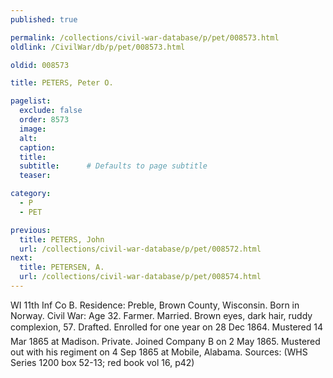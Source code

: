 ```yaml
---
published: true

permalink: /collections/civil-war-database/p/pet/008573.html
oldlink: /CivilWar/db/p/pet/008573.html

oldid: 008573

title: PETERS, Peter O.

pagelist:
  exclude: false
  order: 8573
  image: 
  alt:
  caption:
  title:
  subtitle:      # Defaults to page subtitle
  teaser:

category: 
  - P 
  - PET

previous:
  title: PETERS, John
  url: /collections/civil-war-database/p/pet/008572.html  
next:
  title: PETERSEN, A.
  url: /collections/civil-war-database/p/pet/008574.html   
---
```

WI 11th Inf Co B. Residence: Preble, Brown County, Wisconsin. Born in Norway. Civil War: Age 32. Farmer. Married. Brown eyes, dark hair, ruddy complexion, 5&#146;7&#148;. Drafted. Enrolled for one year on 28 Dec 1864. Mustered 14 Mar 1865 at Madison. Private. Joined Company B on 2 May 1865. Mustered out with his regiment on 4 Sep 1865 at Mobile, Alabama. Sources: (WHS Series 1200 box 52-13; red book vol 16, p42)